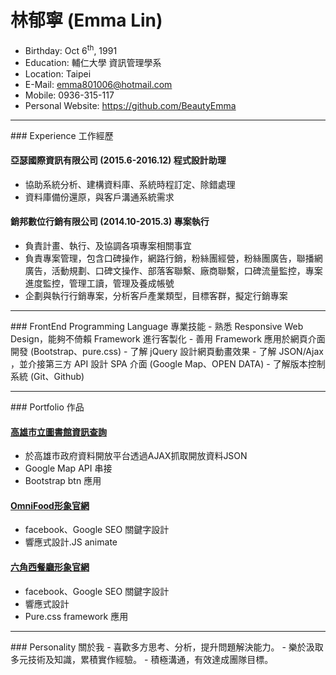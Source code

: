 # 林郁寧 (Emma Lin)

 - Birthday: Oct 6<sup>th</sup>, 1991
 - Education: 輔仁大學 資訊管理學系
 - Location: Taipei
 - E-Mail: emma801006@hotmail.com
 - Mobile: 0936-315-117
 - Personal Website: https://github.com/BeautyEmma

<hr>
### Experience 工作經歷

#### 亞瑟國際資訊有限公司 (2015.6-2016.12) 程式設計助理
 - 協助系統分析、建構資料庫、系統時程訂定、除錯處理
 - 資料庫備份還原，與客戶溝通系統需求
 
#### 銷邦數位行銷有限公司 (2014.10-2015.3) 專案執行
 - 負責計畫、執行、及協調各項專案相關事宜
 - 負責專案管理，包含口碑操作，網路行銷，粉絲團經營，粉絲團廣告，聯播網廣告，活動規劃、口碑文操作、部落客聯繫、廠商聯繫，口碑流量監控，專案進度監控，管理工讀，管理及養成帳號
 - 企劃與執行行銷專案，分析客戶產業類型，目標客群，擬定行銷專案

<hr>
### FrontEnd Programming Language 專業技能
 - 熟悉 Responsive Web Design，能夠不倚賴 Framework 進行客製化
 - 善用 Framework 應用於網頁介面開發 (Bootstrap、pure.css)
 - 了解 jQuery 設計網頁動畫效果
 - 了解 JSON/Ajax ，並介接第三方 API 設計 SPA 介面 (Google Map、OPEN DATA)
 - 了解版本控制系統 (Git、Github)

<hr>
### Portfolio 作品

#### <a href="http://emma2.tone.com.tw/" target="_blank">高雄市立圖書館資訊查詢</a>
 - 於高雄市政府資料開放平台透過AJAX抓取開放資料JSON
 - Google Map API 串接
 - Bootstrap btn 應用

#### <a href="http://emma.tone.com.tw/" target="_blank">OmniFood形象官網</a>
 - facebook、Google SEO 關鍵字設計
 - 響應式設計.JS animate
  
#### <a href="https://beautyemma.github.io/hexschool_final/" target="_blank">六角西餐廳形象官網</a>
 - facebook、Google SEO 關鍵字設計
 - 響應式設計
 - Pure.css framework 應用

<hr>
### Personality 關於我
 - 喜歡多方思考、分析，提升問題解決能力。
 - 樂於汲取多元技術及知識，累積實作經驗。
 - 積極溝通，有效達成團隊目標。
 
